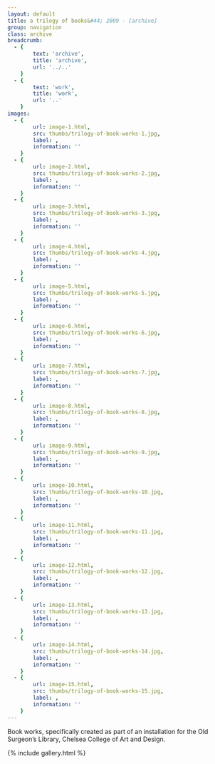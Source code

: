 ```yaml
---
layout: default
title: a trilogy of books&#44; 2009 - [archive]
group: navigation
class: archive
breadcrumb:
  - {
  		text: 'archive',
  		title: 'archive',
  		url: '../..'
	}
  - {
  		text: 'work',
  		title: 'work',
  		url: '..'
	}
images:
  - {
		url: image-1.html, 
		src: thumbs/trilogy-of-book-works-1.jpg,
		label: ,
		information: ''
	}
  - {
		url: image-2.html, 
		src: thumbs/trilogy-of-book-works-2.jpg,
		label: ,
		information: ''
	}
  - {
		url: image-3.html, 
		src: thumbs/trilogy-of-book-works-3.jpg,
		label: ,
		information: ''
	}
  - {
		url: image-4.html, 
		src: thumbs/trilogy-of-book-works-4.jpg,
		label: ,
		information: ''
	}
  - {
		url: image-5.html, 
		src: thumbs/trilogy-of-book-works-5.jpg,
		label: ,
		information: ''
	}
  - {
		url: image-6.html, 
		src: thumbs/trilogy-of-book-works-6.jpg,
		label: ,
		information: ''
	}
  - {
		url: image-7.html, 
		src: thumbs/trilogy-of-book-works-7.jpg,
		label: ,
		information: ''
	}
  - {
		url: image-8.html, 
		src: thumbs/trilogy-of-book-works-8.jpg,
		label: ,
		information: ''
	}
  - {
		url: image-9.html, 
		src: thumbs/trilogy-of-book-works-9.jpg,
		label: ,
		information: ''
	}
  - {
		url: image-10.html, 
		src: thumbs/trilogy-of-book-works-10.jpg,
		label: ,
		information: ''
	}
  - {
		url: image-11.html, 
		src: thumbs/trilogy-of-book-works-11.jpg,
		label: ,
		information: ''
	}
  - {
		url: image-12.html, 
		src: thumbs/trilogy-of-book-works-12.jpg,
		label: ,
		information: ''
	}
  - {
		url: image-13.html, 
		src: thumbs/trilogy-of-book-works-13.jpg,
		label: ,
		information: ''
	}
  - {
		url: image-14.html, 
		src: thumbs/trilogy-of-book-works-14.jpg,
		label: ,
		information: ''
	}
  - {
		url: image-15.html, 
		src: thumbs/trilogy-of-book-works-15.jpg,
		label: ,
		information: ''
	}
---
```


Book works, specifically created as part of an installation for the Old Surgeon’s Library, Chelsea College of Art and Design.

{% include gallery.html %}
